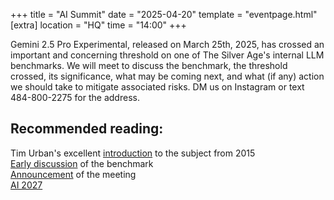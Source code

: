 +++
title = "AI Summit"
date = "2025-04-20"
template = "eventpage.html"
[extra]
location = "HQ"
time = "14:00"
+++

Gemini 2.5 Pro Experimental, released on March 25th, 2025, has crossed an important and concerning threshold on one of The Silver Age's internal LLM benchmarks.
We will meet to discuss the benchmark, the threshold crossed, its significance, what may be coming next, and what (if any) action we should take to mitigate associated risks.
DM us on Instagram or text 484-800-2275 for the address.

## Recommended reading:
Tim Urban's excellent [introduction](https://waitbutwhy.com/2015/01/artificial-intelligence-revolution-1.html) to the subject from 2015<br>
[Early discussion](https://pennheretic.substack.com/p/you-can-do-fictional-theoretical) of the benchmark<br>
[Announcement](https://pennheretic.substack.com/p/im-deeply-worried-about-llm-progress) of the meeting<br>
[AI 2027](https://ai-2027.com/)
